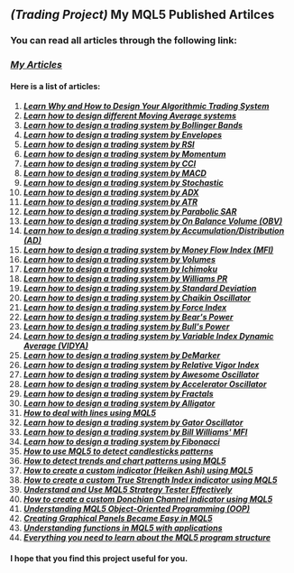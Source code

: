 ## ***(Trading Project)*** My MQL5 Published Artilces
### You can read all articles through the following link: 
### ***[My Articles](https://www.mql5.com/en/users/m.aboud/publications)***

#### Here is a list of articles:
1. ***[Learn Why and How to Design Your Algorithmic Trading System](https://www.mql5.com/en/articles/10293)***
2. ***[Learn how to design different Moving Average systems](https://www.mql5.com/en/articles/3040)***
3. ***[Learn how to design a trading system by Bollinger Bands](https://www.mql5.com/en/articles/3039)***
4. ***[Learn how to design a trading system by Envelopes](https://www.mql5.com/en/articles/10478)***
5. ***[Learn how to design a trading system by RSI](https://www.mql5.com/en/articles/10528)***
6. ***[Learn how to design a trading system by Momentum](https://www.mql5.com/en/articles/10547)***
7. ***[Learn how to design a trading system by CCI](https://www.mql5.com/en/articles/10592)***
8. ***[Learn how to design a trading system by MACD](https://www.mql5.com/en/articles/10674)***
9. ***[Learn how to design a trading system by Stochastic](https://www.mql5.com/en/articles/10692)***
10. ***[Learn how to design a trading system by ADX](https://www.mql5.com/en/articles/10715)***
11. ***[Learn how to design a trading system by ATR](https://www.mql5.com/en/articles/10748)***
12. ***[Learn how to design a trading system by Parabolic SAR](https://www.mql5.com/en/articles/10920)***
13. ***[Learn how to design a trading system by On Balance Volume (OBV)](https://www.mql5.com/en/articles/10961)***
14. ***[Learn how to design a trading system by Accumulation/Distribution (AD)](https://www.mql5.com/en/articles/10993)***
15. ***[Learn how to design a trading system by Money Flow Index (MFI)](https://www.mql5.com/en/articles/11037)***
16. ***[Learn how to design a trading system by Volumes](https://www.mql5.com/en/articles/11050)***
17. ***[Learn how to design a trading system by Ichimoku](https://www.mql5.com/en/articles/11081)***
18. ***[Learn how to design a trading system by Williams PR](https://www.mql5.com/en/articles/11142)***
19. ***[Learn how to design a trading system by Standard Deviation](https://www.mql5.com/en/articles/11185)***
20. ***[Learn how to design a trading system by Chaikin Oscillator](https://www.mql5.com/en/articles/11242)***
21. ***[Learn how to design a trading system by Force Index](https://www.mql5.com/en/articles/11269)***
22. ***[Learn how to design a trading system by Bear's Power](https://www.mql5.com/en/articles/11297)***
23. ***[Learn how to design a trading system by Bull's Power](https://www.mql5.com/en/articles/11327)***
24. ***[Learn how to design a trading system by Variable Index Dynamic Average (VIDYA)](https://www.mql5.com/en/articles/11341)***
25. ***[Learn how to design a trading system by DeMarker](https://www.mql5.com/en/articles/11394)***
26. ***[Learn how to design a trading system by Relative Vigor Index](https://www.mql5.com/en/articles/11425)***
27. ***[Learn how to design a trading system by Awesome Oscillator](https://www.mql5.com/en/articles/11468)***
28. ***[Learn how to design a trading system by Accelerator Oscillator](https://www.mql5.com/en/articles/11467)***
29. ***[Learn how to design a trading system by Fractals](https://www.mql5.com/en/articles/11620)***
30. ***[Learn how to design a trading system by Alligator](https://www.mql5.com/en/articles/11549)***
31. ***[How to deal with lines using MQL5](https://www.mql5.com/en/articles/11538)***
32. ***[Learn how to design a trading system by Gator Oscillator](https://www.mql5.com/en/articles/11928)***
33. ***[Learn how to design a trading system by Bill Williams' MFI](https://www.mql5.com/en/articles/12172)***
34. ***[Learn how to design a trading system by Fibonacci](https://www.mql5.com/en/articles/12301)***
35. ***[How to use MQL5 to detect candlesticks patterns](https://www.mql5.com/en/articles/12385)***
36. ***[How to detect trends and chart patterns using MQL5](https://www.mql5.com/en/articles/12479)***
37. ***[How to create a custom indicator (Heiken Ashi) using MQL5](https://www.mql5.com/en/articles/12510)***
38. ***[How to create a custom True Strength Index indicator using MQL5](https://www.mql5.com/en/articles/12570)***
39. ***[Understand and Use MQL5 Strategy Tester Effectively](https://www.mql5.com/en/articles/12635)***
40. ***[How to create a custom Donchian Channel indicator using MQL5](https://www.mql5.com/en/articles/12711)***
41. ***[Understanding MQL5 Object-Oriented Programming (OOP)](https://www.mql5.com/en/articles/12813)***
42. ***[Creating Graphical Panels Became Easy in MQL5](https://www.mql5.com/en/articles/12903)***
43. ***[Understanding functions in MQL5 with applications](https://www.mql5.com/en/articles/12970)***
44. ***[Everything you need to learn about the MQL5 program structure](https://www.mql5.com/en/articles/13021)***



#### I hope that you find this project useful for you.
